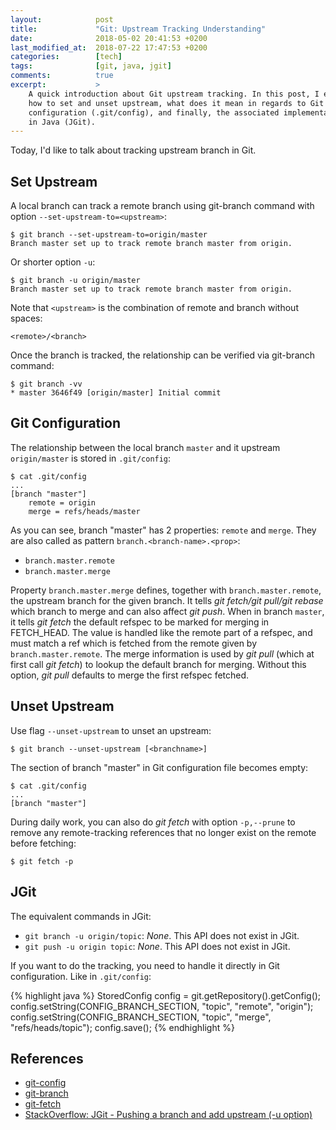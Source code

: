 ```yaml
---
layout:            post
title:             "Git: Upstream Tracking Understanding"
date:              2018-05-02 20:41:53 +0200
last_modified_at:  2018-07-22 17:47:53 +0200
categories:        [tech]
tags:              [git, java, jgit]
comments:          true
excerpt:           >
    A quick introduction about Git upstream tracking. In this post, I explain
    how to set and unset upstream, what does it mean in regards to Git
    configuration (.git/config), and finally, the associated implementation
    in Java (JGit).
---
```


Today, I'd like to talk about tracking upstream branch in Git.

## Set Upstream

A local branch can track a remote branch using git-branch command with
option `--set-upstream-to=<upstream>`:

    $ git branch --set-upstream-to=origin/master
    Branch master set up to track remote branch master from origin.

Or shorter option `-u`:

    $ git branch -u origin/master
    Branch master set up to track remote branch master from origin.

Note that `<upstream>` is the combination of remote and branch without spaces:

    <remote>/<branch>

Once the branch is tracked, the relationship can be verified via git-branch
command:

    $ git branch -vv
    * master 3646f49 [origin/master] Initial commit

## Git Configuration

The relationship between the local branch `master` and it upstream
`origin/master` is stored in `.git/config`:

```
$ cat .git/config
...
[branch "master"]
	remote = origin
	merge = refs/heads/master
```

As you can see, branch "master" has 2 properties: `remote` and `merge`. They are
also called as pattern `branch.<branch-name>.<prop>`:

- `branch.master.remote`
- `branch.master.merge`

Property `branch.master.merge` defines, together with `branch.master.remote`,
the upstream branch for the given branch. It tells _git fetch/git pull/git
rebase_ which branch to merge and can also affect _git push_. When in branch
`master`, it tells _git fetch_ the default refspec to be marked for merging in
FETCH\_HEAD. The value is handled like the remote part of a refspec, and must
match a ref which is fetched from the remote given by `branch.master.remote`.
The merge information is used by _git pull_ (which at first call _git fetch_) to
lookup the default branch for merging. Without this option, _git pull_ defaults
to merge the first refspec fetched.

## Unset Upstream

Use flag `--unset-upstream` to unset an upstream:

    $ git branch --unset-upstream [<branchname>]

The section of branch "master" in Git configuration file becomes empty:

```
$ cat .git/config
...
[branch "master"]
```

During daily work, you can also do _git fetch_ with option `-p,--prune` to
remove any remote-tracking references that no longer exist on the remote before
fetching:

    $ git fetch -p

## JGit

The equivalent commands in JGit:

- `git branch -u origin/topic`: _None_. This API does not exist in JGit.
- `git push -u origin topic`: _None_. This API does not exist in JGit.

If you want to do the tracking, you need to handle it directly in Git
configuration. Like in `.git/config`:

{% highlight java %}
StoredConfig config = git.getRepository().getConfig();
config.setString(CONFIG_BRANCH_SECTION, "topic", "remote", "origin");
config.setString(CONFIG_BRANCH_SECTION, "topic", "merge", "refs/heads/topic");
config.save();
{% endhighlight %}

## References

- [git-config][1]
- [git-branch][2]
- [git-fetch][3]
- [StackOverflow: JGit - Pushing a branch and add upstream (-u option)][4]

[4]: https://stackoverflow.com/questions/27823940/jgit-pushing-a-branch-and-add-upstream-u-option
[3]: https://git-scm.com/docs/git-fetch
[2]: https://git-scm.com/docs/git-branch
[1]: https://git-scm.com/docs/git-config

